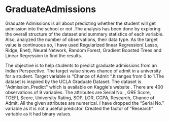 # GraduateAdmissions
Graduate Admissions is all about predicting whether the student will get admission into the school or not .The analysis has been done by exploring the overall structure of the dataset and summary statistics of each variable. Also, analyzed the number of observations, their data type. As the target value is continuous so, I have used Regularized linear Regression( Lasso, Ridge, Enet), Neural Network, Random Forest, Gradient Boosted Trees and Linear Regression to find the results.


The objective is to help students to predict graduate admissions from an Indian Perspective. The target value shows chance of admit in a university for a student. Target variable is “Chance of Admit “.It ranges from 0 to 1.The dataset is inspired by the UCLA Graduate Dataset. The dataset is "Admission_Predict" which is available on Kaggle's website . There are 400 observations of 9 variables. The attributes are  Serial No. , GRE Score, TOEFL Score, University Rating, SOP, LOR, CGPA, Research, Chance of Admit. All the given attributes are numerical. I have dropped the “Serial No.” variable as it is not a useful predictor. Created the factor of “Research” variable as it had binary values.
